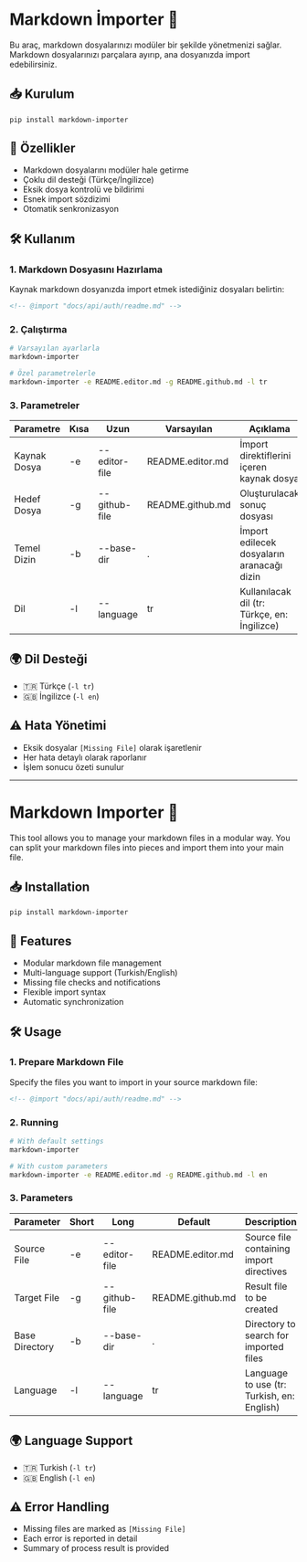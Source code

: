 # Markdown İmporter 📝

Bu araç, markdown dosyalarınızı modüler bir şekilde yönetmenizi sağlar. Markdown dosyalarınızı parçalara ayırıp, ana dosyanızda import edebilirsiniz.

## 📥 Kurulum

```bash
pip install markdown-importer
```

## 🚀 Özellikler

- Markdown dosyalarını modüler hale getirme
- Çoklu dil desteği (Türkçe/İngilizce)
- Eksik dosya kontrolü ve bildirimi
- Esnek import sözdizimi
- Otomatik senkronizasyon

## 🛠️ Kullanım

### 1. Markdown Dosyasını Hazırlama
Kaynak markdown dosyanızda import etmek istediğiniz dosyaları belirtin:
```markdown
<!-- @import "docs/api/auth/readme.md" -->
```

### 2. Çalıştırma

```bash
# Varsayılan ayarlarla
markdown-importer

# Özel parametrelerle
markdown-importer -e README.editor.md -g README.github.md -l tr
```

### 3. Parametreler

| Parametre | Kısa | Uzun | Varsayılan | Açıklama |
|-----------|------|------|------------|-----------|
| Kaynak Dosya | -e | --editor-file | README.editor.md | İmport direktiflerini içeren kaynak dosya |
| Hedef Dosya | -g | --github-file | README.github.md | Oluşturulacak sonuç dosyası |
| Temel Dizin | -b | --base-dir | . | İmport edilecek dosyaların aranacağı dizin |
| Dil | -l | --language | tr | Kullanılacak dil (tr: Türkçe, en: İngilizce) |

## 🌍 Dil Desteği

- 🇹🇷 Türkçe (`-l tr`)
- 🇬🇧 İngilizce (`-l en`)

## ⚠️ Hata Yönetimi

- Eksik dosyalar `[Missing File]` olarak işaretlenir
- Her hata detaylı olarak raporlanır
- İşlem sonucu özeti sunulur

---

# Markdown Importer 📝

This tool allows you to manage your markdown files in a modular way. You can split your markdown files into pieces and import them into your main file.

## 📥 Installation

```bash
pip install markdown-importer
```

## 🚀 Features

- Modular markdown file management
- Multi-language support (Turkish/English)
- Missing file checks and notifications
- Flexible import syntax
- Automatic synchronization

## 🛠️ Usage

### 1. Prepare Markdown File
Specify the files you want to import in your source markdown file:
```markdown
<!-- @import "docs/api/auth/readme.md" -->
```

### 2. Running

```bash
# With default settings
markdown-importer

# With custom parameters
markdown-importer -e README.editor.md -g README.github.md -l en
```

### 3. Parameters

| Parameter | Short | Long | Default | Description |
|-----------|-------|------|---------|-------------|
| Source File | -e | --editor-file | README.editor.md | Source file containing import directives |
| Target File | -g | --github-file | README.github.md | Result file to be created |
| Base Directory | -b | --base-dir | . | Directory to search for imported files |
| Language | -l | --language | tr | Language to use (tr: Turkish, en: English) |

## 🌍 Language Support

- 🇹🇷 Turkish (`-l tr`)
- 🇬🇧 English (`-l en`)

## ⚠️ Error Handling

- Missing files are marked as `[Missing File]`
- Each error is reported in detail
- Summary of process result is provided
